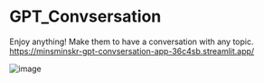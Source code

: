# GPT_Convsersation
Enjoy anything!
Make them to have a conversation with any topic.
https://minsminskr-gpt-convsersation-app-36c4sb.streamlit.app/



![image](https://github.com/minsminsKR/GPT_Convsersation/assets/111733617/11324de7-9ab6-4924-af7b-ba779e14d774)
